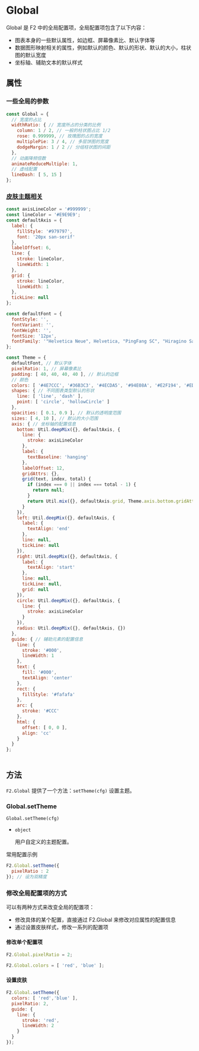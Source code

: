 <!--
index: 6
title: 全局配置项
-->

# Global

Global 是 F2 中的全局配置项，全局配置项包含了以下内容：

* 图表本身的一些默认属性，如边框、屏幕像素比、默认字体等
* 数据图形映射相关的属性，例如默认的颜色、默认的形状、默认的大小，柱状图的默认宽度
* 坐标轴、辅助文本的默认样式


## 属性

### 一些全局的参数

```js
const Global = {
  // 宽度的占比
  widthRatio: { // 宽度所占的分类的比例
    column: 1 / 2, // 一般的柱状图占比 1/2
    rose: 0.999999, // 玫瑰图的占的宽度
    multiplePie: 3 / 4, // 多层饼图的宽度
    dodgeMargin: 1 / 2 // 分组柱状图的间距
  },
  // 动画降频倍数
  animateReduceMultiple: 1,
  // 虚线配置
  lineDash: [ 5, 15 ]
};

```

### [皮肤主题相关](#皮肤主题相关)

```js
const axisLineColor = '#999999';
const lineColor = '#E9E9E9';
const defaultAxis = {
  label: {
    fillStyle: '#979797',
    font: '20px san-serif'
  },
  labelOffset: 6,
  line: {
    stroke: lineColor,
    lineWidth: 1
  },
  grid: {
    stroke: lineColor,
    lineWidth: 1
  },
  tickLine: null
};

const defaultFont = {
  fontStyle: '',
  fontVariant: '',
  fontWeight: '',
  fontSize: '12px',
  fontFamily: '"Helvetica Neue", Helvetica, "PingFang SC", "Hiragino Sans GB", "Microsoft YaHei", "微软雅黑", SimSun, "sans-serif"'
};

const Theme = {
  defaultFont, // 默认字体
  pixelRatio: 1, // 屏幕像素比
  padding: [ 40, 40, 40, 40 ], // 默认的边框
  // 颜色
  colors: [ '#4E7CCC', '#36B3C3', '#4ECDA5', '#94E08A', '#E2F194', '#EDCC72', '#F8AB60', '#F9815C', '#EB4456', '#C82B3D' ],
  shapes: { // 不同图表类型默认的形状
    line: [ 'line', 'dash' ],
    point: [ 'circle', 'hollowCircle' ]
  },
  opacities: [ 0.1, 0.9 ], // 默认的透明度范围
  sizes: [ 4, 10 ], // 默认的大小范围
  axis: { // 坐标轴的配置信息
    bottom: Util.deepMix({}, defaultAxis, {
      line: {
        stroke: axisLineColor
      },
      label: {
        textBaseline: 'hanging'
      },
      labelOffset: 12,
      gridAttrs: {},
      grid(text, index, total) {
        if (index === 0 || index === total - 1) {
          return null;
        }
        return Util.mix({}, defaultAxis.grid, Theme.axis.bottom.gridAttrs);
      }
    }),
    left: Util.deepMix({}, defaultAxis, {
      label: {
        textAlign: 'end'
      },
      line: null,
      tickLine: null
    }),
    right: Util.deepMix({}, defaultAxis, {
      label: {
        textAlign: 'start'
      },
      line: null,
      tickLine: null,
      grid: null
    }),
    circle: Util.deepMix({}, defaultAxis, {
      line: {
        stroke: axisLineColor
      }
    }),
    radius: Util.deepMix({}, defaultAxis, {})
  },
  guide: { // 辅助元素的配置信息
    line: {
      stroke: '#000',
      lineWidth: 1
    },
    text: {
      fill: '#000',
      textAlign: 'center'
    },
    rect: {
      fillStyle: '#fafafa'
    },
    arc: {
      stroke: '#CCC'
    },
    html: {
      offset: [ 0, 0 ],
      align: 'cc'
    }
  }
};
  
```

## 方法

`F2.Global` 提供了一个方法：`setTheme(cfg)` 设置主题。

### Global.setTheme

`Global.setTheme(cfg)`

- `object`
  
  用户自定义的主题配置。

常用配置示例

```javascript
F2.Global.setTheme({
  pixelRatio : 2
}); // 设为双精度
```

### 修改全局配置项的方式

可以有两种方式来改变全局的配置项：

*  修改具体的某个配置，直接通过 F2.Global 来修改对应属性的配置信息
*  通过设置皮肤样式，修改一系列的配置项

#### 修改单个配置项

```js
F2.Global.pixelRatio = 2;

F2.Global.colors = [ 'red', 'blue' ];
```

#### 设置皮肤

```js
F2.Global.setTheme({
  colors: [ 'red','blue' ],
  pixelRatio: 2,
  guide: {
    line: {
      stroke: 'red',
      lineWidth: 2
    }
  }
});
```
